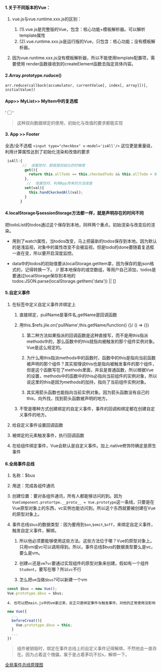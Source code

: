 #### 1.关于不同版本的Vue：
	
1. vue.js与vue.runtime.xxx.js的区别：
     1. (1).vue.js是完整版的Vue，包含：核心功能+模板解析器。可以解析template属性
     2. (2).vue.runtime.xxx.js是运行版的Vue，只包含：核心功能；没有模板解析器。

2. 因为vue.runtime.xxx.js没有模板解析器，所以不能使用template配置项，需要使用
    render函数接收到的createElement函数去指定具体内容。 



#### 2.Array.prototype.ruduce()
`arr.reduce(callback(accumulator, currentValue[, index[, array]])[, initialValue])`


####  App>> MyList>> MyItem中的复选框
<!-- 这里利用v-model的数据双向绑定，input的行为和todo中的done绑定上了
                为啥改变这里状态的同时会改变APP中的数据？因为数据是通过从props传过来的，这里改了，双向绑定，app中也就改了。
                不推荐这种方法，因为Vue是不支持改props的，这里因为传过来的props是引用数据类型，所以可以改，如果props是基本数据类型改了就会报错
         -->
'<input type="checkbox" v-model='todo.done'/>'
>这种双向数据绑定的使用，初始化与改值的要求都能实现

#### 3. App >> Footer
全选/全不选框
`<input type="checkbox" v-model='isAll'/>`
这位更是重量级，利用计算属性达到了初始化渲染和改值的要求
```js
 isAll:{
        //  读属性时，那就是初始化的时候喽
         get(){
           return this.allTodo == this.checkedTodo && this.allTodo > 0
         },
          //  改属性时，利用App传来的方法改值     
         set(val){
           this.handCkeckedAll(val);
         }
       }
```

#### 4.localStorage与sessionStorage方法都一样，就是声明存在的时间不同
把todoList的todos通过这个保存到本地，同样两个重点。初始渲染与改变后的渲染。
* 用到了watch属性，当todos改变，马上把最新的todos保存到本地。因为默认的是浅监视，对象中的属性改变不会被监视，但是todo的done要随着复选框一直在变，所以要开启深度监控。

* data中的todos的初始值要从localStorage.getItem拿，因为保存的是json格式的，记得转换一下。
    // 那本地保存的或空数组，等用户自己添加，todos是要通过localStorage保存到本地的
            todos:JSON.parse(localStorage.getItem('data')) || []

#### 5.自定义事件
  1. 在标签中定义自定义事件并绑定上
     1. <Jile v-on:pullName="getName" name='张三' age='18' address="阴曹地府"/> 直接绑定，pullName是事件名,getName是回调函数

     2. <Jile ref="jile" name='张三' age='18' address="阴曹地府"/>用this.$refs.jile.on('pullName',this.getName/function() {}/ () => {})

           1. 第二种方法如果指派的回调函数是这种直接写，而不是用this指派methods中的，那么函数中的this就指向被触发的那个组件实例对象。 Vue是这么规定的。

           2. 为什么用this指派methods中的函数时，函数中的this是指向当前函数被声明的那个组件？其实按理说this也是指向被触发事件的那个组件，但是这个函数写在了methods里面，并且是普通函数，所以根据Vue的设置，methods中的函数中的this必指向当前组件的实例对象，所以说这里的this是因为methods的加持，指向了当前组件实例对象。

           3. 其实用箭头函数也能指向当前实例对象。因为箭头函数没有自己的this，向外找，找到箭头函数被声明的地方。

     3. 不管是哪种方式创建绑定的自定义事件，事件的回调和绑定都在创建自定义事件的地方。

  2. 给自定义事件设置回调函数

  3. 被绑定的元素触发事件，执行回调函数

  4. 在给组件绑定事件，Vue会默认是自定义事件。加上.native修饰符确定是原生事件


#### 6.全局事件总线
  1. 名称：$bus

  2. 用途：完成各组件通讯

  3. 创建位置：要对各组件通讯，所有人都能够访问的到。因为`VueComponent.protortpe.__proto__ = Vue.prototype`这一条线，只要是在Vue原型对象上的东西，vc实例也能访问到。所以这个东西就要被创建在Vue的原型对象上。

  4. 事件总线`$bus`的数据类型：因为要用到`$on`,`$emit`,`$off`，来绑定自定义事件，触发自定义事件，解绑。
     1. 所以他必须要能够使用这些方法。这些方法位于哪？Vue的原型对象上。只用vm或vc可以调用得到。所以，事件总线$bus的数据类型要么是vc，要么是vm。

     2. 创建`vc`还是`vm`?`vc`要通过实现组件的原型对象来创建。假如有一个组件`Student`，<Student />要写在哪？所以`vc`不行

     3. 怎么把`vm`当做`$bus`?可以新建一个vm
   ```js
    const $bus = new Vue();
    Vue.prototype.$bus = $bus;
   ```

     4. 也可以把main.js中的vm拿过来，反正只是绑定事件与触发事件，对他的正常使用没影响
   ```js
    new Vue({
      ...
      beforeCreat(){
        Vue.prototype.$bus = this;
      }
      ...
    })
   ```

>组件被销毁时，绑定在事件总线上的自定义事件记得解绑，不然他会一直存在。因为占着这个傀儡，属于是占着茅坑不拉s，解绑一下。
   
[全局事件总线原理图](../原理图/全局事件总线原理图.png)





